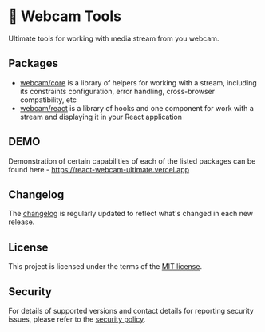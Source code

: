 # 📸 Webcam Tools

Ultimate tools for working with media stream from you webcam.

## Packages
- [webcam/core](packages/core/README.md) is a library of helpers for working with a stream, including its constraints configuration, error handling, cross-browser compatibility, etc
- [webcam/react](packages/react/README.md) is a library of hooks and one component for work with a stream and displaying it in your React application

## DEMO
Demonstration of certain capabilities of each of the listed packages can be found here - https://react-webcam-ultimate.vercel.app

## Changelog
The [changelog](https://github.com/siberiacancode/react-webcam-ultimate/releases) is regularly updated to reflect what's changed in each new release.

## License
This project is licensed under the terms of the [MIT license](LICENSE).

## Security
For details of supported versions and contact details for reporting security issues, please refer to the [security policy](SECURITY.md).
